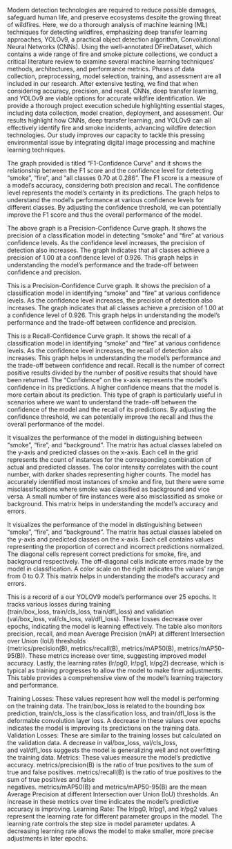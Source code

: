 Modern detection technologies are required to
reduce possible damages, safeguard human life, and preserve
ecosystems despite the growing threat of wildfires.
Here, we do a thorough analysis of machine learning (ML)
techniques for detecting wildfires, emphasizing deep transfer
learning approaches, YOLOv9, a practical object detection
algorithm, Convolutional Neural Networks (CNNs). Using the
well-annotated DFireDataset, which contains a wide range of
fire and smoke picture collections, we conduct a critical literature
review to examine several machine learning techniques’
methods, architectures, and performance metrics. Phases of
data collection, preprocessing, model selection, training, and
assessment are all included in our research. After extensive
testing, we find that when considering accuracy, precision,
and recall, CNNs, deep transfer learning, and YOLOv9 are
viable options for accurate wildfire identification. We provide
a thorough project execution schedule highlighting essential
stages, including data collection, model creation, deployment,
and assessment. Our results highlight how CNNs, deep transfer
learning, and YOLOv9 can all effectively identify fire and
smoke incidents, advancing wildfire detection technologies. Our
study improves our capacity to tackle this pressing environmental
issue by integrating digital image processing and machine
learning techniques.




The graph provided is titled “F1-Confidence Curve” and it shows the relationship between the F1 score and the confidence level for detecting “smoke”, “fire”, and “all classes 0.70 at 0.286”. The F1 score is a measure of a model’s accuracy, considering both precision and recall. The confidence level represents the model’s certainty in its predictions. The graph helps to understand the model’s performance at various confidence levels for different classes. By adjusting the confidence threshold, we can potentially improve the F1 score and thus the overall performance of the model.




The above graph is a Precision-Confidence Curve graph. It shows the precision of a classification model in detecting “smoke” and “fire” at various confidence levels. As the confidence level increases, the precision of detection also increases. The graph indicates that all classes achieve a precision of 1.00 at a confidence level of 0.926. This graph helps in understanding the model’s performance and the trade-off between confidence and precision.



This is a Precision-Confidence Curve graph. It shows the precision of a classification model in identifying “smoke” and “fire” at various confidence levels. As the confidence level increases, the precision of detection also increases. The graph indicates that all classes achieve a precision of 1.00 at a confidence level of 0.926. This graph helps in understanding the model’s performance and the trade-off between confidence and precision.




This is a Recall-Confidence Curve graph. It shows the recall of a classification model in identifying “smoke” and “fire” at various confidence levels. As the confidence level increases, the recall of detection also increases. This graph helps in understanding the model’s performance and the trade-off between confidence and recall. Recall is the number of correct positive results divided by the number of positive results that should have been returned. The “Confidence” on the x-axis represents the model’s confidence in its predictions. A higher confidence means that the model is more certain about its prediction. This type of graph is particularly useful in scenarios where we want to understand the trade-off between the confidence of the model and the recall of its predictions. By adjusting the confidence threshold, we can potentially improve the recall and thus the overall performance of the model.

It visualizes the performance of the model in distinguishing between “smoke”, “fire”, and “background”. The matrix has actual classes labeled on the y-axis and predicted classes on the x-axis. Each cell in the grid represents the count of instances for the corresponding combination of actual and predicted classes. The color intensity correlates with the count number, with darker shades representing higher counts. The model has accurately identified most instances of smoke and fire, but there were some misclassifications where smoke was classified as background and vice versa. A small number of fire instances were also misclassified as smoke or background. This matrix helps in understanding the model’s accuracy and errors.

It visualizes the performance of the model in distinguishing between “smoke”, “fire”, and “background”. The matrix has actual classes labeled on the y-axis and predicted classes on the x-axis. Each cell contains values representing the proportion of correct and incorrect predictions normalized. The diagonal cells represent correct predictions for smoke, fire, and background respectively. The off-diagonal cells indicate errors made by the model in classification. A color scale on the right indicates the values’ range from 0 to 0.7. This matrix helps in understanding the model’s accuracy and errors.



This is a record of a our YOLOV9 model’s performance over 25 epochs. It tracks various losses during training (train/box_loss, train/cls_loss, train/dfl_loss) and validation (val/box_loss, val/cls_loss, val/dfl_loss). These losses decrease over epochs, indicating the model is learning effectively. The table also monitors precision, recall, and mean Average Precision (mAP) at different Intersection over Union (IoU) thresholds (metrics/precision(B), metrics/recall(B), metrics/mAP50(B), metrics/mAP50-95(B)). These metrics increase over time, suggesting improved model accuracy. Lastly, the learning rates (lr/pg0, lr/pg1, lr/pg2) decrease, which is typical as training progresses to allow the model to make finer adjustments. This table provides a comprehensive view of the model’s learning trajectory and performance.

Training Losses: These values represent how well the model is performing on the training data. The train/box_loss is related to the bounding box prediction, train/cls_loss is the classification loss, and train/dfl_loss is the deformable convolution layer loss. A decrease in these values over epochs indicates the model is improving its predictions on the training data.
Validation Losses: These are similar to the training losses but calculated on the validation data. A decrease in val/box_loss, val/cls_loss, and val/dfl_loss suggests the model is generalizing well and not overfitting the training data.
Metrics: These values measure the model’s predictive accuracy. metrics/precision(B) is the ratio of true positives to the sum of true and false positives. metrics/recall(B) is the ratio of true positives to the sum of true positives and false negatives. metrics/mAP50(B) and metrics/mAP50-95(B) are the mean Average Precision at different Intersection over Union (IoU) thresholds. An increase in these metrics over time indicates the model’s predictive accuracy is improving.
Learning Rate: The lr/pg0, lr/pg1, and lr/pg2 values represent the learning rate for different parameter groups in the model. The learning rate controls the step size in model parameter updates. A decreasing learning rate allows the model to make smaller, more precise adjustments in later epochs.



